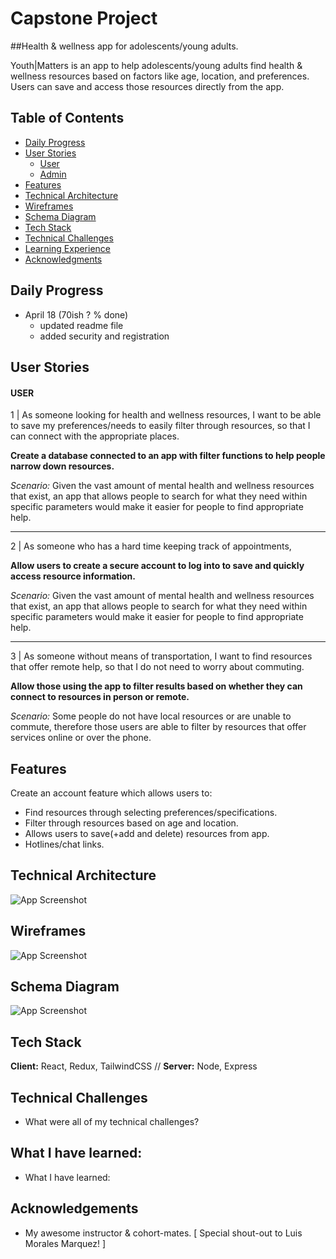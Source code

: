 # Capstone Project

##Health & wellness app for adolescents/young adults.

Youth|Matters is an app to help adolescents/young adults find health & wellness resources based on factors like age, location, and preferences. Users can save and access those resources directly from the app.

## Table of Contents
- [Daily Progress](#daily-progress)
- [User Stories](#user-stories)
  - [User](#user)
  - [Admin](#admin)
- [Features](#features)
- [Technical Architecture](#technical-architecture)
- [Wireframes](#wireframes)
- [Schema Diagram](#schema-diagram)
- [Tech Stack](#tech-stack)
- [Technical Challenges](#technical-challenges)
- [Learning Experience](#what-i-have-learned)
- [Acknowledgments](#acknowledgements)


## Daily Progress

- April 18 (70ish ? % done)
  - updated readme file
  - added security and registration

## User Stories


#### USER
1 | As someone looking for health and wellness resources,
I want to be able to save my preferences/needs to easily filter through resources, so that I can connect with the appropriate places.

**Create a database connected to an app with filter functions to help people narrow down resources.**

*Scenario:* Given the vast amount of mental health and wellness resources that exist, an app that allows people to search for what they need within specific parameters would make it easier for people to find appropriate help.
____________
2 | As someone who has a hard time keeping track of appointments,

**Allow users to create a secure account to log into to save and quickly access resource information.**

*Scenario:* Given the vast amount of mental health and wellness resources that exist, an app that allows people to search for what they need within specific parameters would make it easier for people to find appropriate help.
______________
3 | As someone without means of transportation,
I want to find resources that offer remote help,
so that I do not need to worry about commuting.

**Allow those using the app to filter results based on whether they can connect to resources in person or remote.**

*Scenario:* Some people do not have local resources or are unable to commute, therefore those users are able to filter by resources that offer services online or over the phone.



## Features

Create an account feature which allows users to:
- Find resources through selecting preferences/specifications.
- Filter through resources based on age and location.
- Allows users to save(+add and delete) resources from app.
- Hotlines/chat links.


## Technical Architecture

![App Screenshot](https://via.placeholder.com/468x300?text=App+Screenshot+Here)


## Wireframes

![App Screenshot](https://via.placeholder.com/468x300?text=App+Screenshot+Here)


## Schema Diagram

![App Screenshot](https://via.placeholder.com/468x300?text=App+Screenshot+Here)



## Tech Stack

**Client:** React, Redux, TailwindCSS // 
**Server:** Node, Express


## Technical Challenges

- What were all of my technical challenges?


## What I have learned:

- What I have learned:


## Acknowledgements

- My awesome instructor & cohort-mates.
  [ Special shout-out to Luis Morales Marquez! ]